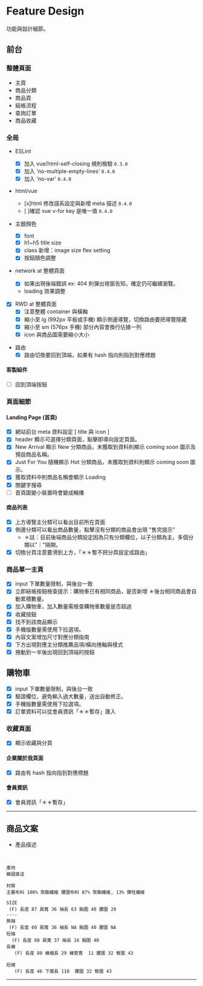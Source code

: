 # Feature Design

功能與設計細節。

## 前台

### 整體頁面

- 主頁
- 商品分類
- 商品頁
- 結帳流程
- 查詢訂單
- 商品收藏

### 全局

- ESLint

  - [x] 加入 vue/html-self-closing 規則檢驗 `0.3.0`
  - [x] 加入 'no-multiple-empty-lines' `0.4.0`
  - [x] 加入 'no-var' `0.4.0`

- html/vue

  - [x]html 修改語系設定與新增 meta 描述 `0.4.0`
  - [ ]確認 vue v-for key 是唯一值 `0.4.0`

- 主題顏色

  - [x] font
  - [x] h1~h5 title size
  - [x] class 新增：image size flex setting
  - [x] 按鈕顏色調整

- network at 整體頁面

  - [x] 如果出現後端錯誤 ex: 404 則彈出視窗告知，確定仍可繼續瀏覽。
  - loading 效果調整

- [x] RWD at 整體頁面
  - [x] 注意整體 container 與橫軸
  - [x] 縮小至 lg (992px 平板或手機) 顯示側邊導覽，切換路由要把導覽隱藏
  - [x] 縮小至 sm (576px 手機) 部分內容會換行佔據一列
  - [x] icon 與商品圖需要縮小大小
- 路由
  - [x] 路由切換要回到頂端，如果有 hash 指向則指到對應標題

#### 客製組件

- [ ] 回到頂端按鈕

### 頁面細節

#### Landing Page (首頁)

- [x] 網站前台 meta 資料設定 [ title 與 icon ]
- [x] header 顯示可選擇分類頁面，點擊即導向設定頁面。
- [x] New Arrival 顯示 New 分類商品，未獲取到資料則顯示 coming soon 圖示及預設商品名稱。
- [x] Just For You 隨機顯示 Hot 分類商品，未獲取到資料則顯示 coming soon 圖示。
- [x] 獲取資料中則商品名稱會顯示 Loading
- [x] 關鍵字搜尋
- [ ] 首頁圖變小裝置時會變成輪播

#### 商品列表

- [x] 上方導覽主分類可以看出目前所在頁面
- [x] 側邊分類可以看出商品數量，點擊沒有分類的商品會出現 "售完提示"
  - ＊註：目前後端商品分類設定因為只有分類欄位，以子分類為主，多個分類以"｜"隔開。
- [x] 切換分頁注意要滑到上方，「＊＊暫不把分頁設定成路由」

### 商品單一主頁

- [x] input 下單數量限制，與後台一致
- [x] 立即結帳按鈕檢查提示：購物車已有相同商品，是否新增
      ＊後台相同商品會自動累積數量。
- [x] 加入購物車，加入數量需檢查購物車數量是否超過
- [x] 收藏按鈕
- [x] 找不到該商品顯示
- [x] 手機版數量需使用下拉選項。
- [x] 內容文案增加尺寸對應分類指南
- [x] 下方出現對應主分類推薦品項/橫向捲軸與樣式
- [x] 捲動到一半後出現回到頂端的按鈕

## 購物車

- [x] input 下單數量限制，與後台一致
- [x] 驗證欄位，避免輸入過大數量，送出自動修正。
- [x] 手機版數量需使用下拉選項。
- [x] 訂單資料可以從會員資訊「＊＊暫存」匯入

### 收藏頁面

- [x] 顯示收藏與分頁

#### 企業關於我頁面

- [x] 路由有 hash 指向指到對應標題

#### 會員資訊

- [x] 會員資訊「＊＊暫存」

---

## 商品文案

- 產品描述

```


產地
韓國直送

材質
主要布料 100% 聚酯纖維 腰圍布料 87% 聚酯纖維, 13% 彈性纖維

SIZE
 (F) 長度 87 肩寬 36 袖長 63 胸圍 40 腰圍 29
----
無袖
 (F) 長度 60 肩寬 36 袖長 NA 胸圍 40 腰圍 NA
短袖
  (F) 長度 60 肩寬 37 袖長 16 胸圍 40
長褲
   (F) 長度 80 褲檔長 29 褲管寬	 11 腰圍 32 臀圍 43

短裙
   (F) 長度 46 下擺長 110  腰圍 32 臀圍 43

```

---
